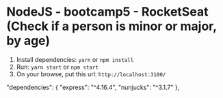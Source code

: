 # NodeJS - bootcamp5 - RocketSeat (Check if a person is minor or major, by age)

1. Install dependencies: `yarn` or `npm install`
2. Run: `yarn start` or `npm start`
3. On your browse, put this url: `http://localhost:3100/`

"dependencies": {
    "express": "^4.16.4",
    "nunjucks": "^3.1.7"
  },
